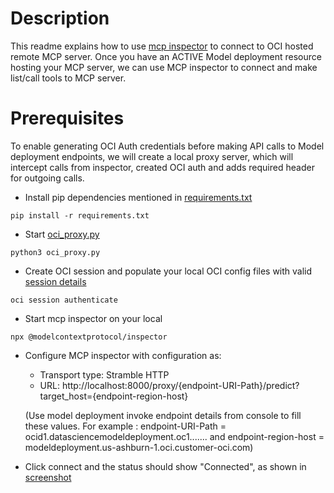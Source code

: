 # Description
This readme explains how to use [mcp inspector](https://modelcontextprotocol.io/docs/tools/inspector) to connect to OCI hosted remote MCP server. Once you have an ACTIVE Model deployment resource hosting your MCP server, we can use MCP inspector to connect and make list/call tools to MCP server.

# Prerequisites

To enable generating OCI Auth credentials before making API calls to Model deployment endpoints, we will create a local proxy server, which will intercept calls from inspector, created OCI auth and adds required header for outgoing calls.

- Install pip dependencies mentioned in [requirements.txt](./requirements.txt)
```
pip install -r requirements.txt
```

- Start [oci_proxy.py](./oci_proxy.py)
```
python3 oci_proxy.py
```

- Create OCI session and populate your local OCI config files with valid [session details](https://docs.oracle.com/en-us/iaas/Content/API/SDKDocs/clitoken.htm)
```
oci session authenticate
```

- Start mcp inspector on your local
```
npx @modelcontextprotocol/inspector
```

- Configure MCP inspector with configuration as:
   - Transport type: Stramble HTTP
   - URL: http://localhost:8000/proxy/{endpoint-URI-Path}/predict?target_host={endpoint-region-host}

   (Use model deployment invoke endpoint details from console to fill these values. For example : endpoint-URI-Path = ocid1.datasciencemodeldeployment.oc1....... and endpoint-region-host = modeldeployment.us-ashburn-1.oci.customer-oci.com)

- Click connect and the status should show "Connected", as shown in [screenshot](./screenshot.png)